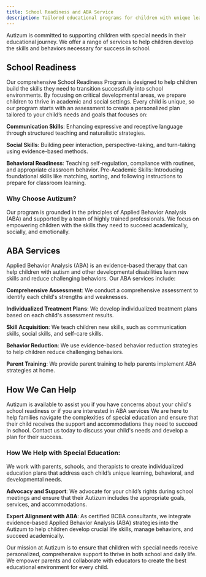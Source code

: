 ```yaml
---
title: School Readiness and ABA Service
description: Tailored educational programs for children with unique learning needs
---
```

Autizum is committed to supporting children with special needs in their educational journey. We offer a range of services to help children develop the skills and behaviors necessary for success in school.

## School Readiness
Our comprehensive School Readiness Program is designed to help children build the skills they need to transition successfully into school environments. By focusing on critical developmental areas, we prepare children to thrive in academic and social settings. 
Every child is unique, so our program starts with an assessment to create a personalized plan tailored to your child’s needs and goals that focuses on: 

**Communication Skills**: Enhancing expressive and receptive language through structured teaching and naturalistic strategies.

**Social Skills**: Building peer interaction, perspective-taking, and turn-taking using evidence-based methods.

**Behavioral Readiness**: Teaching self-regulation, compliance with routines, and appropriate classroom behavior.
Pre-Academic Skills: Introducing foundational skills like matching, sorting, and following instructions to prepare for classroom learning.


### Why Choose Autizum?
Our program is grounded in the principles of Applied Behavior Analysis (ABA) and supported by a team of highly trained professionals. We focus on empowering children with the skills they need to succeed academically, socially, and emotionally.

## ABA Services

Applied Behavior Analysis (ABA) is an evidence-based therapy that can help children with autism and other developmental disabilities learn new skills and reduce challenging behaviors. Our ABA services include:

**Comprehensive Assessment**: We conduct a comprehensive assessment to identify each child's strengths and weaknesses.

**Individualized Treatment Plans**: We develop individualized treatment plans based on each child's assessment results.

**Skill Acquisition**: We teach children new skills, such as communication skills, social skills, and self-care skills.

**Behavior Reduction**: We use evidence-based behavior reduction strategies to help children reduce challenging behaviors.

**Parent Training**: We provide parent training to help parents implement ABA strategies at home.


## How We Can Help

Autizum is available to assist you if you have concerns about your child's school readiness or if you are interested in ABA services
We are here to help families navigate the complexities of special education and ensure that their child receives the support and accommodations they need to succeed in school. 
Contact us today to discuss your child's needs and develop a plan for their success.


### How We Help with Special Education:

 We work with parents, schools, and therapists to create individualized education plans that address each child’s unique learning, behavioral, and developmental needs.

**Advocacy and Support**: We advocate for your child’s rights during school meetings and ensure that their Autizum includes the appropriate goals, services, and accommodations.

**Expert Alignment with ABA**: As certified BCBA consultants, we integrate evidence-based Applied Behavior Analysis (ABA) strategies into the Autizum to help children develop crucial life skills, manage behaviors, and succeed academically.

Our mission at Autizum is to ensure that children with special needs receive personalized, comprehensive support to thrive in both school and daily life. We empower parents and collaborate with educators to create the best educational environment for every child.
